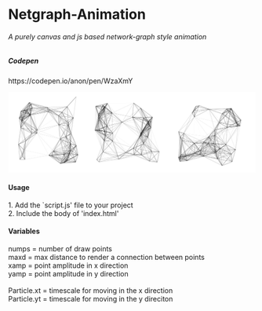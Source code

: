 # Netgraph-Animation
<h6>A purely canvas and js based network-graph style animation<h6>
<h5>Codepen</h5> https://codepen.io/anon/pen/WzaXmY

![preview](netgraphprev.png)

<h4>Usage</h4>
1. Add the `script.js' file to your project<br>
2. Include the body of 'index.html'<br>

<h4>Variables</h4>

numps = number of draw points<br>
maxd = max distance to render a connection between points<br>
xamp = point amplitude in x direction<br>
yamp = point amplitude in y direction<br>
<br>
Particle.xt = timescale for moving in the x direction<br>
Particle.yt = timescale for moving in the y direciton
